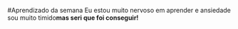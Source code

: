 #Aprendizado da semana
Eu estou muito nervoso em aprender e ansiedade sou muito timido**mas seri que foi conseguir!**
